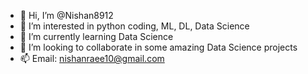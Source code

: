 - 👋 Hi, I’m @Nishan8912
- 👀 I’m interested in python coding, ML, DL, Data Science
- 🌱 I’m currently learning Data Science
- 💞️ I’m looking to collaborate in some amazing Data Science projects
- 📫 Email: nishanraee10@gmail.com

<!---
Nishan8912/Nishan8912 is a ✨ special ✨ repository because its `README.md` (this file) appears on your GitHub profile.
You can click the Preview link to take a look at your changes.
--->
